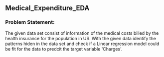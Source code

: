 ## Medical_Expenditure_EDA
### Problem Statement:
The given data set consist of information of the medical costs billed by the health insurance for the population in US. With the given data identify the patterns hiden in the data set and check if a Linear regression model could be fit for the data to predcit the target variable 'Charges'.
